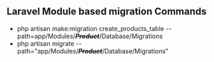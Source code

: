 ## Laravel Module based migration Commands

* php artisan make:migration create_products_table --path=app/Modules/**_~~Product~~_**/Database/Migrations
* php artisan migrate --path="app/Modules/**_~~Product~~_**/Database/Migrations"
